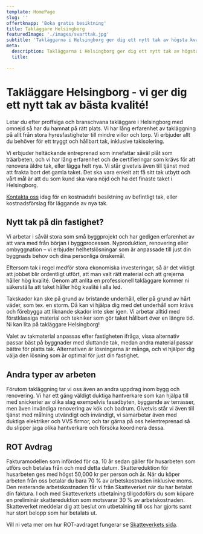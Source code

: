 ```yaml
---
template: HomePage
slug: ''
offertknapp: 'Boka gratis besiktning'
title: Takläggare Helsingborg
featuredImage: './images/svarttak.jpg'
subtitle: 'Takläggarna i Helsingborg ger dig ett nytt tak av högsta kvalité! Kontakta oss för gratis besiktning idag! Ring, eller maila, eller använd vårat formulär.'
meta:
  description: Takläggarna i Helsingborg ger dig ett nytt tak av högsta kvalité! Kontakta oss för gratis besiktning idag! Ring eller maila, eller använd vårat formulär.
  title: 

---
```


# Takläggare Helsingborg - vi ger dig ett nytt tak av bästa kvalité!

Letar du efter proffsiga och branschvana takläggare i Helsingborg med omnejd så har du hamnat på rätt plats. Vi har lång erfarenhet av takläggning på allt från stora hyresfastigheter till mindre villor och torp. Vi erbjuder allt du behöver för ett tryggt och hållbart tak, inklusive takisolering.

Vi erbjuder heltäckande entreprenad som innefattar såväl plåt som träarbeten, och vi har lång erfarenhet och de certifieringar som krävs för att renovera äldre tak, eller lägga helt nya. 
Vi står givetvis även till tjänst med att frakta bort det gamla taket. Det ska vara enkelt att få sitt tak utbytt och vårt mål är att du som kund ska vara nöjd och ha det finaste taket i Helsingborg.

[Kontakta oss](/besiktning) idag för en kostnadsfri besiktning av befintligt tak, eller kostnadsförslag för läggande av nya tak.

## Nytt tak på din fastighet?

Vi arbetar i såväl stora som små byggprojekt och har gedigen erfarenhet av att vara med från början i byggprocessen. Nyproduktion, renovering eller ombyggnation – vi erbjuder helhetslösningar som är anpassade till just din byggnads behov och dina personliga önskemål.

Eftersom tak i regel medför stora ekonomiska investeringar, så är det viktigt att jobbet blir ordentligt utfört, att man valt rätt material och att grejerna håller hög kvalité. Genom att anlita en professionell takläggare kommer ni säkerställa att taket håller hög kvalité i alla led.

Takskador kan ske på grund av bristande underhåll, eller på grund av hårt väder, som tex. en storm. Då kan vi hjälpa dig med det underhåll som krävs och förebygga att liknande skador inte sker igen. Vi arbetar alltid med förstklassiga material och tekniker som gör taket hållbart över en längre tid. Ni kan lita på takläggare Helsingborg!

Valet av takmaterial anpassas efter fastigheten ifråga, vissa alternativ passar bäst på byggnader med sluttande tak, medan andra material passar bättre för platts tak. Alternativen är lösningarna är många, och vi hjälper dig välja den lösning som är optimal för just din fastighet.

## Andra typer av arbeten

Förutom takläggning tar vi oss även an andra uppdrag inom bygg och renovering. Vi har ett gäng väldigt duktiga hantverkare som kan hjälpa till med snickerier av olika slag exempelvis fasadbyten, byggande av terrasser, men även invändiga renovering av kök och badrum. Givetvis står vi även till tjänst med målning utvändigt och invändigt, vi samarbetar även med duktiga elektriker och VVS firmor, och tar gärna på oss helentreprenad så du slipper jaga olika hantverkare och försöka koordinera dessa.

## ROT Avdrag
Fakturamodellen som införded för ca. 10 år sedan gäller för husarbeten som utförs och betalas från och med detta datum. Skattereduktion för husarbeten ges med högst 50,000 kr per person och år.
När du köper arbeten från oss betalar du bara 70 % av arbetskostnaden inklusive moms. Den resterande arbetskostnaden får vi från Skatteverket när du har betalat din faktura. I och med Skatteverkets utbetalning tillgodoförs du som köpare en preliminär skattereduktion som motsvarar 30 % av arbetskostnaden. Skatteverket meddelar dig att beslut om utbetalning till oss har gjorts samt hur stort belopp som har betalats ut.

Vill ni veta mer om hur ROT-avdraget fungerar se [Skatteverkets sida](https://www.skatteverket.se/privat/fastigheterochbostad/rotochrutarbete.4.2e56d4ba1202f95012080002966.html "Skatteverkets sida"). 
